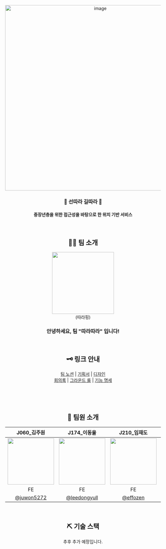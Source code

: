 <div align="center">
    <img width="600" alt="image" src="https://github.com/user-attachments/assets/f7973fe3-dd8a-4643-9536-53e63db1f6fe">
   <h3 align="center">🧭 선따라 길따라 🧭</h2>
    <h4 align="center">중장년층을 위한 접근성을 바탕으로 한 위치 기반 서비스</h2>
</div>


<div align="center">
<br />
  
## 👩‍💻 팀 소개

<img width="200" src="https://github.com/user-attachments/assets/ab367ecb-be89-4076-abdf-bf00bdc29a4f" />
<div>(따라핑)</div>

### 안녕하세요, 팀 "따라따라" 입니다!

<br />

## 🗝 링크 안내
  
<p>  
  <a href="https://www.notion.so/127b1b2b649180e88f70d6a4648924a0?pvs=4">팀 노션</a>   |   
  <a href="https://www.figma.com/design/r9nl4Jcz9VXIMbrpf50wY6/PickMeUp?node-id=90-1897">기획서</a>   |   
  <a href="https://www.figma.com/design/r9nl4Jcz9VXIMbrpf50wY6/PickMeUp?node-id=87-929">디자인</a>
  <br />
  <a href="https://www.notion.so/127b1b2b6491805b9055d480ab56e432?v=ee8c766f016148d7bfd6c6f49d782b10&pvs=4">회의록</a>   |  
  <a href="https://www.notion.so/129b1b2b649180ef8ad6f356251f2dec?pvs=4">그라운드 룰</a>   |   
  <a href="https://www.notion.so/812667c55af84dba8d18f4902b56a85e?pvs=4">기능 명세</a>
</p>

</div>

<div align="center">
<br /><br /><br />



## 🌱 팀원 소개

|J060_김주원|J174_이동율|J210_임재도|J234_정혜인|
|:--:|:--:|:--:|:--:|
|<a href="https://github.com/juwon5272"><img src="https://github.com/user-attachments/assets/f774ff48-8831-490f-b0fe-b18b024f7916" width="150px;" alt=""/></a>|<a href="https://github.com/leedongyull"><img src="https://github.com/user-attachments/assets/4d682b1f-0f91-4547-8a7d-1f6b00bee674" width="150px;" alt=""/></a>|<a href="https://github.com/effozen"><img src="https://github.com/user-attachments/assets/92bddae1-19ce-4b06-811e-52df15ac726c" width="150px;" alt=""/></a>|<a href="https://github.com/happyhyep"><img src="https://github.com/user-attachments/assets/40ac933c-3e19-4884-a5e9-da2f2298dd72" width="150px;" alt=""/></a>|
|FE|FE|FE|Full Stack (FE + BE)|
|<a href="https://github.com/juwon5272">@juwon5272</a>|<a href="https://github.com/leedongyull">@leedongyull</a>|<a href="https://github.com/effozen">@effozen</a>|<a href="https://github.com/happyhyep">@happyhyep</a>|

<br />

## ⛏ 기술 스택

추후 추가 예정입니다.

<!--
## 👨‍👨‍👧‍👦 협업 전략

## 👂 그라운드 룰

-->
</div>
